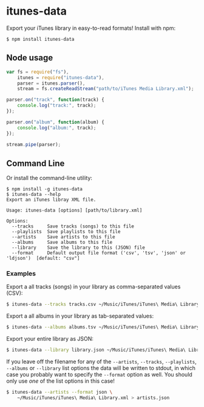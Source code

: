 # itunes-data

Export your iTunes library in easy-to-read formats! Install with npm:

```
$ npm install itunes-data
```

## Node usage

```js
var fs = require("fs"),
    itunes = require("itunes-data"),
    parser = itunes.parser(),
    stream = fs.createReadStream("path/to/iTunes Media Library.xml");

parser.on("track", function(track) {
    console.log("track:", track);
});

parser.on("album", function(album) {
    console.log("album:", track);
});

stream.pipe(parser);
```

## Command Line
Or install the command-line utility:

```
$ npm install -g itunes-data
$ itunes-data --help
Export an iTunes libray XML file.

Usage: itunes-data [options] [path/to/library.xml]

Options:
  --tracks     Save tracks (songs) to this file
  --playlists  Save playlists to this file
  --artists    Save artists to this file
  --albums     Save albums to this file
  --library    Save the library to this (JSON) file
  --format     Default output file format ('csv', 'tsv', 'json' or 'ldjson')  [default: "csv"]
```

### Examples
Export a all tracks (songs) in your library as comma-separated values (CSV):

```sh
$ itunes-data --tracks tracks.csv ~/Music/iTunes/iTunes\ Media\ Library.xml
```

Export a all albums in your library as tab-separated values:

```sh
$ itunes-data --albums albums.tsv ~/Music/iTunes/iTunes\ Media\ Library.xml
```

Export your entire library as JSON:

```sh
$ itunes-data --library library.json ~/Music/iTunes/iTunes\ Media\ Library.xml
```

If you leave off the filename for any of the `--artists`, `--tracks`,
`--playlists`, `--albums` or `--library` list options the data will be written
to stdout, in which case you probably want to specify the `--format` option as
well. You should only use *one* of the list options in this case! 

```sh
$ itunes-data --artists --format json \
    ~/Music/iTunes/iTunes\ Media\ Library.xml > artists.json
```
